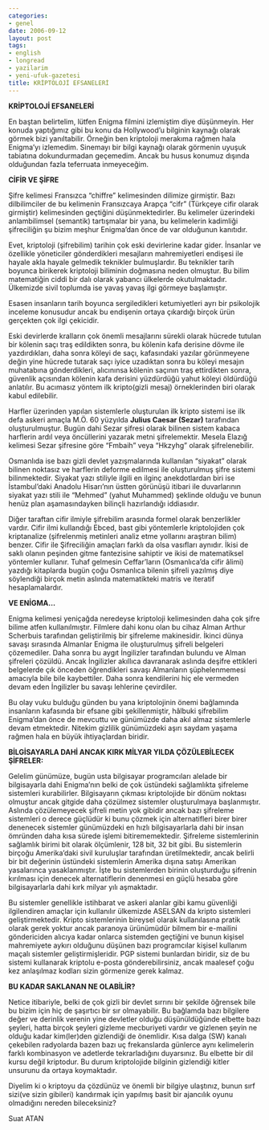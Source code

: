 ```yaml
---
categories:
- genel
date: 2006-09-12
layout: post
tags:
- english
- longread
- yazilarim
- yeni-ufuk-gazetesi
title: KRİPTOLOJİ EFSANELERİ
---
```


**KRİPTOLOJİ EFSANELERİ**

En baştan belirtelim, lütfen Enigma filmini izlemiştim diye düşünmeyin. Her konuda yaptığımız gibi bu konu da Hollywood’u bilginin kaynağı olarak görmek bizi yanıltabilir. Örneğin ben kriptoloji merakıma rağmen hala Enigma’yı izlemedim. Sinemayı bir bilgi kaynağı olarak görmenin uyuşuk tabiatına dokundurmadan geçemedim. Ancak bu husus konumuz dışında olduğundan fazla teferruata inmeyeceğim.

**CİFİR VE ŞİFRE**

Şifre kelimesi Fransızca “chiffre” kelimesinden dilimize girmiştir. Bazı dilbilimciler de bu kelimenin Fransızcaya Arapça “cifr” (Türkçeye cifir olarak girmiştir) kelimesinden geçtiğini düşünmektedirler. Bu kelimeler üzerindeki anlambilimsel (semantik) tartışmalar bir yana, bu kelimelerin kadimliği şifreciliğin şu bizim meşhur Enigma’dan önce de var olduğunun kanıtıdır.

Evet, kriptoloji (şifrebilim) tarihin çok eski devirlerine kadar gider. İnsanlar ve özellikle yöneticiler gönderdikleri mesajların mahremiyetleri endişesi ile hayale akla hayale gelmedik teknikler bulmuşlardır. Bu teknikler tarih boyunca birikerek kriptoloji biliminin doğmasına neden olmuştur. Bu bilim matematiğin ciddi bir dalı olarak yabancı ülkelerde okutulmaktadır. Ülkemizde sivil toplumda ise yavaş yavaş ilgi görmeye başlamıştır.

Esasen insanların tarih boyunca sergiledikleri ketumiyetleri ayrı bir psikolojik inceleme konusudur ancak bu endişenin ortaya çıkardığı birçok ürün gerçekten çok ilgi çekicidir.

Eski devirlerde kralların çok önemli mesajlarını sürekli olarak hücrede tutulan bir kölenin saçı traş edildikten sonra, bu kölenin kafa derisine dövme ile yazdırdıkları, daha sonra köleyi de saçı, kafasındaki yazılar görünmeyene değin yine hücrede tutarak saçı iyice uzadıktan sonra bu köleyi mesajın muhatabına gönderdikleri, alıcınınsa kölenin saçının traş ettirdikten sonra, güvenlik açısından kölenin kafa derisini yüzdürdüğü yahut köleyi öldürdüğü anlatılır. Bu acımasız yöntem ilk kripto(gizli mesaj) örneklerinden biri olarak kabul edilebilir.

Harfler üzerinden yapılan sistemlerle oluşturulan ilk kripto sistemi ise ilk defa askeri amaçla M.Ö. 60 yüzyılda **Julius Caesar (Sezar)** tarafından oluşturulmuştur. Bugün dahi Sezar şifresi olarak bilinen sistem kabaca harflerin ardıl veya öncüllerini yazarak metni şifrelemektir. Mesela Elazığ kelimesi Sezar şifresine göre “Fmbaih” veya “Hkzyhg” olarak şifrelenebilir.

Osmanlıda ise bazı gizli devlet yazışmalarında kullanılan “siyakat” olarak bilinen noktasız ve harflerin deforme edilmesi ile oluşturulmuş şifre sistemi bilinmektedir. Siyakat yazı stiliyle ilgili en ilginç anekdotlardan biri ise İstambul’daki Anadolu Hisarı’nın üstten görünüşü itibari ile duvarlarının siyakat yazı stili ile “Mehmed” (yahut Muhammed) şeklinde olduğu ve bunun henüz plan aşamasındayken bilinçli hazırlandığı iddiasıdır.

Diğer taraftan cifir ilmiyle şifrebilim arasında formel olarak benzerlikler vardır. Cifir ilmi kullandığı Ebced, bast gibi yöntemlerle kriptolojiden çok kriptanalize (şifrelenmiş metinleri analiz etme yollarını araştıran bilim) benzer. Cifir ile Şifreciliğin amaçları farklı da olsa vasıfları aynıdır. İkisi de saklı olanın peşinden gitme fantezisine sahiptir ve ikisi de matematiksel yöntemler kullanır. Tuhaf gelmesin Ceffar’ların (Osmanlıca’da cifir âlimi) yazdığı kitaplarda bugün çoğu Osmanlıca bilenin şifreli yazılmış diye söylendiği birçok metin aslında matematikteki matris ve iteratif hesaplamalardır.

**VE ENİGMA…**

Enigma kelimesi yeniçağda neredeyse kriptoloji kelimesinden daha çok şifre bilime atfen kullanılmıştır. Filmlere dahi konu olan bu cihaz Alman Arthur Scherbuis tarafından geliştirilmiş bir şifreleme makinesidir. İkinci dünya savaşı sırasında Almanlar Enigma ile oluşturulmuş şifreli belgeleri çözemediler. Daha sonra bu aygıt İngilizler tarafından bulundu ve Alman şifreleri çözüldü. Ancak İngilizler akıllıca davranarak aslında deşifre ettikleri belgelerde çık önceden öğrendikleri savaşı Almanların şüphelenmemesi amacıyla bile bile kaybettiler. Daha sonra kendilerini hiç ele vermeden devam eden İngilizler bu savaşı lehlerine çevirdiler.

Bu olay vuku bulduğu günden bu yana kriptolojinin önemi bağlamında insanların kafasında bir efsane gibi şekillenmiştir, hâlbuki şifrebilim Enigma’dan önce de mevcuttu ve günümüzde daha akıl almaz sistemlerle devam etmektedir. Nitekim gizlilik günümüzdeki aşırı saydam yaşama rağmen hala en büyük ihtiyaçlardan biridir.

**BİLGİSAYARLA DAHİ ANCAK KIRK MİLYAR YILDA ÇÖZÜLEBİLECEK ŞİFRELER:**

Gelelim günümüze, bugün usta bilgisayar programcıları alelade bir bilgisayarla dahi Enigma’nın belki de çok üstündeki sağlamlıkta şifreleme sistemleri kurabilirler. Bilgisayarın çıkması kriptolojide bir dönüm noktası olmuştur ancak gitgide daha çözülmez sistemler oluşturulmaya başlanmıştır. Aslında çözülemeyecek şifreli metin yok gibidir ancak bazı şifreleme sistemleri o derece güçlüdür ki bunu çözmek için alternatifleri birer birer denenecek sistemler günümüzdeki en hızlı bilgisayarlarla dahi bir insan ömründen daha kısa sürede işlemi bitirememektedir. Şifreleme sistemlerinin sağlamlık birimi bit olarak ölçümlenir, 128 bit, 32 bit gibi. Bu sistemlerin birçoğu Amerika’daki sivil kuruluşlar tarafından üretilmektedir, ancak belirli bir bit değerinin üstündeki sistemlerin Amerika dışına satışı Amerikan yasalarınca yasaklanmıştır. İşte bu sistemlerden birinin oluşturduğu şifrenin kırılması için denecek alternatiflerin denenmesi en güçlü hesaba göre bilgisayarlarla dahi kırk milyar yılı aşmaktadır.

Bu sistemler genellikle istihbarat ve askeri alanlar gibi kamu güvenliği ilgilendiren amaçlar için kullanılır ülkemizde ASELSAN da kripto sistemleri geliştirmektedir. Kripto sistemlerinin bireysel olarak kullanılasına pratik olarak gerek yoktur ancak paranoya ürünümüdür bilmem bir e-mailini göndericiden alıcıya kadar onlarca sistemden geçtiğini ve bunun kişisel mahremiyete aykırı olduğunu düşünen bazı programcılar kişisel kullanım maçalı sistemler geliştirmişleridir. PGP sistemi bunlardan biridir, siz de bu sistemi kullanarak kriptolu e-posta gönderebilirsiniz, ancak maalesef çoğu kez anlaşılmaz kodları sizin görmenize gerek kalmaz.

**BU KADAR SAKLANAN NE OLABİLİR?**

Netice itibariyle, belki de çok gizli bir devlet sırrını bir şekilde öğrensek bile bu bizim için hiç de şaşırtıcı bir sır olmayabilir. Bu bağlamda bazı bilgilere değer ve derinlik verenin yine devletler olduğu düşünüldüğünde elbette bazı şeyleri, hatta birçok şeyleri gizleme mecburiyeti vardır ve gizlenen şeyin ne olduğu kadar kim(ler)den gizlendiği de önemlidir. Kısa dalga (SW) kanalı çekebilen radyolarda bazen bazı uç frekanslarda günlerce aynı kelimelerin farklı kombinasyon ve adetlerde tekrarladığını duyarsınız. Bu elbette bir dil kursu değil kriptodur. Bu durum kriptolojide bilginin gizlendiği kitler unsurunu da ortaya koymaktadır.

Diyelim ki o kriptoyu da çözdünüz ve önemli bir bilgiye ulaştınız, bunun sırf sizi(ve sizin gibileri) kandırmak için yapılmış basit bir ajancılık oyunu olmadığını nereden bileceksiniz?

Suat ATAN
